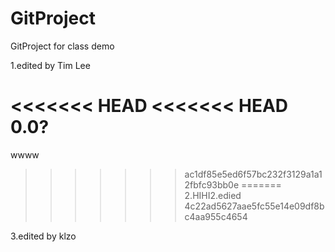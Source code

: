 GitProject
==========

GitProject for class demo

1.edited by Tim Lee

<<<<<<< HEAD
<<<<<<< HEAD
0.0?
=======
wwww
>>>>>>> ac1df85e5ed6f57bc232f3129a1a12fbfc93bb0e
=======
2.HIHI2.edied
>>>>>>> 4c22ad5627aae5fc55e14e09df8bc4aa955c4654

3.edited by klzo
